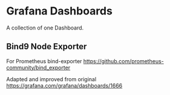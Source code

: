 # Grafana Dashboards

A collection of one Dashboard.

## Bind9 Node Exporter

For Prometheus bind-exporter https://github.com/prometheus-community/bind_exporter

Adapted and improved from original https://grafana.com/grafana/dashboards/1666
